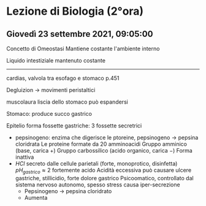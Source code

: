 # Lezione di Biologia (2°ora)
## Giovedì 23 settembre 2021, 09:05:00
Concetto di Omeostasi
Mantiene costante l'ambiente interno

Liquido intestiziale mantenuto costante

---
cardias, valvola tra esofago e stomaco
p.451

Degluizion $\to$ movimenti peristaltici

muscolaura liscia dello stomaco può espandersi

Stomaco: produce succo gastrico

Epitelio forma fossette gastriche: 3 fossette secretrici
* pepsinogeno: enzima che digerisce le ptoreine, pepsinogeno $\to$ pepsina cloridrata
Le proteine formate da 20 amminoacidi
Gruppo amminico (base, carica $+$)
Gruppo carbossilico (acido organico, carica $-$)
Forma inattiva
* $HCl$ secreto dalle cellule parietali
(forte, monoprotico, disinfetta)
$pH_{gastrico}\approx 2$
fortemente acido
Acidità eccessiva può causare ulcere gastriche, stillicidio, forte dolore gastrico
Psicoomatico, controllato dal sistema nervoso autonomo, spesso stress causa iper-secrezione
	*	Pepsinogeno $\to$ pepsina cloridrato
	*	Aumenta 
<!--stackedit_data:
eyJoaXN0b3J5IjpbMTI4NjgyMDNdfQ==
-->